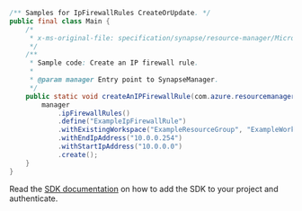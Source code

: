 ```java
/** Samples for IpFirewallRules CreateOrUpdate. */
public final class Main {
    /*
     * x-ms-original-file: specification/synapse/resource-manager/Microsoft.Synapse/stable/2021-06-01/examples/CreateIpFirewallRule.json
     */
    /**
     * Sample code: Create an IP firewall rule.
     *
     * @param manager Entry point to SynapseManager.
     */
    public static void createAnIPFirewallRule(com.azure.resourcemanager.synapse.SynapseManager manager) {
        manager
            .ipFirewallRules()
            .define("ExampleIpFirewallRule")
            .withExistingWorkspace("ExampleResourceGroup", "ExampleWorkspace")
            .withEndIpAddress("10.0.0.254")
            .withStartIpAddress("10.0.0.0")
            .create();
    }
}
```

Read the [SDK documentation](https://github.com/Azure/azure-sdk-for-java/blob/azure-resourcemanager-synapse_1.0.0-beta.6/sdk/synapse/azure-resourcemanager-synapse/README.md) on how to add the SDK to your project and authenticate.
